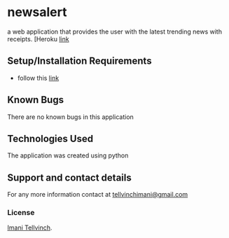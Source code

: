 
# newsalert
a web application that provides the user with the latest trending news with receipts.
[Heroku [link](htttps://git.heroku.com/newsalert01.git)

## Setup/Installation Requirements
* follow this [link](https://github.com/Tellvinch/newsalert)

## Known Bugs
There are no known bugs in this application
## Technologies Used
The application was created using python
## Support and contact details
For any  more information contact at tellvinchimani@gmail.com
### License
<a href="https://github.com/Tellvinch">Imani Tellvinch<a>.